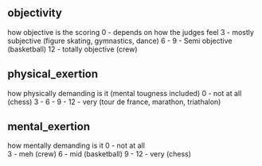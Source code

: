 



## objectivity
how objective is the scoring
0 - depends on how the judges feel 
3 - mostly subjective (figure skating, gymnastics, dance)
6 - 
9 - Semi objective (basketball)
12 - totally objective (crew)


## physical_exertion
how physically demanding is it (mental tougness included)
0 - not at all (chess)
3 - 
6 - 
9 - 
12 - very (tour de france, marathon, triathalon)



## mental_exertion
how mentally demanding is it
0 - not at all  
3 - meh (crew)
6 - mid (basketball)
9 - 
12 - very (chess)


